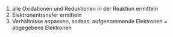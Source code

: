 1. alle Oxidationen und Reduktionen in der Reaktion ermitteln 
2. Elektronentransfer ermitteln
3. Verhältnisse anpassen, sodass: aufgenommende Elektronen = abgegebene Elektronen 


